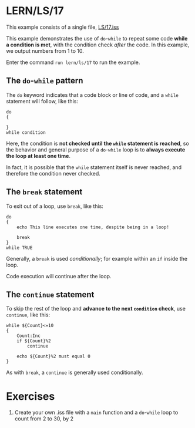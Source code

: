# LERN/LS/17
This example consists of a single file, [LS/17.iss](17.iss)

This example demonstrates the use of ```do```-```while``` to repeat some code **while a condition is met**, with the condition check *after* the code. In this example, we output numbers from 1 to 10.

Enter the command ```run lern/ls/17``` to run the example. 

## The ```do```-```while``` pattern
The ```do``` keyword indicates that a code block or line of code, and a ```while``` statement will follow, like this:

```
do
{

}
while condition
```

Here, the condition is **not checked until the ```while``` statement is reached**, so the behavior and general purpose of a ```do```-```while``` loop is to **always execute the loop at least one time**. 

In fact, it is possible that the ```while``` statement itself is never reached, and therefore the condition never checked.

## The ```break``` statement
To exit out of a loop, use ```break```, like this:

```
do
{
    echo This line executes one time, despite being in a loop!

    break
}
while TRUE
```

Generally, a ```break``` is used *conditionally*; for example within an ```if``` inside the loop.

Code execution will continue after the loop.


## The ```continue``` statement
To skip the rest of the loop and **advance to the next ```condition``` check**, use ```continue```, like this:

```
while ${Count}<=10
{
    Count:Inc
    if ${Count}%2
        continue

    echo ${Count}%2 must equal 0
}
```

As with ```break```, a ```continue``` is generally used conditionally.

# Exercises
1. Create your own .iss file with a ```main``` function and a ```do```-```while``` loop to count from 2 to 30, by 2
